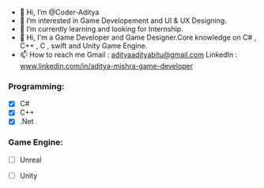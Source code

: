 - 👋 Hi, I’m @Coder-Aditya
- 👀 I’m interested in Game Developement and UI & UX Designing.
- 🌱 I’m currently learning and looking for Internship.
- 💞️ Hi, I'm a Game Developer and Game Designer.Core knowledge on C# , C++ , C , swift and Unity Game Engine.
- 📫 How to reach me  Gmail : adityaadityabitu@gmail.com
                   LinkedIn : www.linkedin.com/in/aditya-mishra-game-developer
### Programming:
- [x] C#
- [x] C++
- [x] .Net
### Game Engine:
- [ ] Unreal
- [ ] Unity
                   
